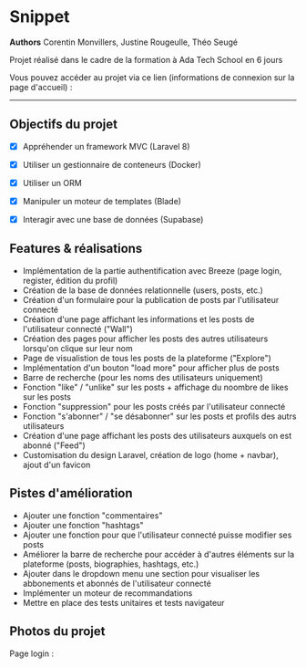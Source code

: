 Snippet
=============

__Authors__ Corentin Monvillers, Justine Rougeulle, Théo Seugé

Projet réalisé dans le cadre de la formation à Ada Tech School en 6 jours

Vous pouvez accéder au projet via ce lien (informations de connexion sur la page d'accueil) :
_ _ _ _ 

Objectifs du projet
---------------
- [x] Appréhender un framework MVC (Laravel 8)
- [x] Utiliser un gestionnaire de conteneurs (Docker)
- [x] Utiliser un ORM
- [x] Manipuler un moteur de templates (Blade)
- [x] Interagir avec une base de données (Supabase)


Features & réalisations
---------------
* Implémentation de la partie authentification avec Breeze (page login, register, édition du profil)
* Création de la base de données relationnelle (users, posts, etc.)
* Création d'un formulaire pour la publication de posts par l'utilisateur connecté
* Création d'une page affichant les informations et les posts de l'utilisateur connecté ("Wall")
* Création des pages pour afficher les posts des autres utilisateurs lorsqu'on clique sur leur nom
* Page de visualistion de tous les posts de la plateforme ("Explore")
* Implémentation d'un bouton "load more" pour afficher plus de posts
* Barre de recherche (pour les noms des utilisateurs uniquement)
* Fonction "like" / "unlike" sur les posts + affichage du noombre de likes sur les posts
* Fonction "suppression" pour les posts créés par l'utilisateur connecté
* Fonction "s'abonner" / "se désabonner" sur les posts et profils des autrs utilisateurs
* Création d'une page affichant les posts des utilisateurs auxquels on est abonné ("Feed")
* Customisation du design Laravel, création de logo (home + navbar), ajout d'un favicon


Pistes d'amélioration
---------------
* Ajouter une fonction "commentaires"
* Ajouter une fonction "hashtags"
* Ajouter une fonction pour que l'utilisateur connecté puisse modifier ses posts
* Améliorer la barre de recherche pour accéder à d'autres éléments sur la plateforme (posts, biographies, hashtags, etc.)
* Ajouter dans le dropdown menu une section pour visualiser les abbonements et abonnés de l'utilisateur connecté
* Implémenter un moteur de recommandations 
* Mettre en place des tests unitaires et tests navigateur

Photos du projet 
---------------

Page login :

